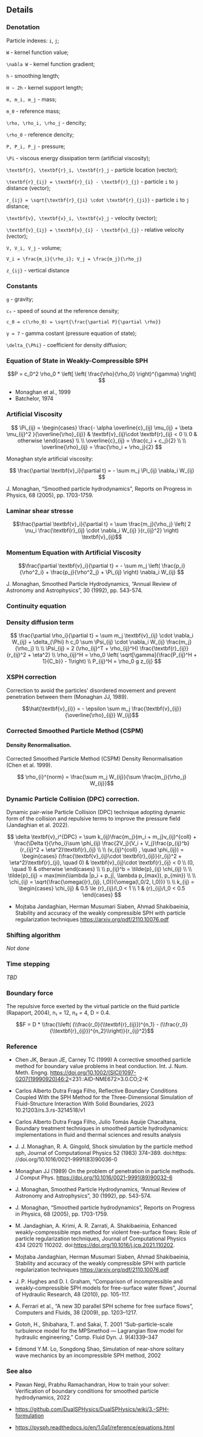 ## Details

### Denotation

Particle indexes: ``i``, ``j``;

``W`` - kernel function value;

``\nabla W`` - kernel function gradient;

``h`` -  smoothing length;

``H ~ 2h`` - kernel support length;

``m, m_i, m_j``  - mass;

``m_0`` - reference mass;

``\rho, \rho_i, \rho_j`` - dencity;

``\rho_0`` - reference dencity;

``P, P_i, P_j`` - pressure;

``\Pi`` - viscous energy dissipation term (artificial viscosity);

``\textbf{r}, \textbf{r}_i, \textbf{r}_j`` - particle location (vector);

``\textbf{r}_{ij} = \textbf{r}_{i} - \textbf{r}_{j}`` - particle ``i`` to ``j`` distance (vector);

``r_{ij} = \sqrt{\textbf{r}_{ji} \cdot \textbf{r}_{ji}}`` - particle ``i`` to ``j`` distance;

``\textbf{v}, \textbf{v}_i, \textbf{v}_j`` - velocity (vector);

``\textbf{v}_{ij} = \textbf{v}_{i} - \textbf{v}_{j}`` - relative velocity  (vector);

``V, V_i, V_j`` - volume;

``V_i = \frac{m_i}{\rho_i}; V_j = \frac{m_j}{\rho_j}``

``z_{ij}`` -  vertical distance

### Constants

``g`` - gravity;

``c₀`` - speed of sound at the reference density;

``c_0 = c(\rho_0) = \sqrt{\frac{\partial P}{\partial \rho}}``

``γ = 7`` - gamma costant (pressure equation of state);

``\delta_{\Phi}`` - coefficient for density diffusion;


### Equation of State in Weakly-Compressible SPH

```math
P = c_0^2 \rho_0 * \left[  \left( \frac{\rho}{\rho_0} \right)^{\gamma}  \right]


```

* Monaghan et al., 1999
* Batchelor, 1974

### Artificial Viscosity


```math

\Pi_{ij} = \begin{cases} \frac{- \alpha \overline{c}_{ij} \mu_{ij} + \beta \mu_{ij}^2 }{\overline{\rho}_{ij}} &  \textbf{v}_{ij}\cdot \textbf{r}_{ij} < 0 \\ 0 &  otherwise \end{cases}

\\
\\

\overline{c}_{ij}  = \frac{c_i + c_j}{2}

\\
\\

\overline{\rho}_{ij} = \frac{\rho_i + \rho_j}{2}

```

Monaghan style artificial viscosity:

```math

\frac{\partial \textbf{v}_i}{\partial t} = - \sum  m_j \Pi_{ij} \nabla_i W_{ij}

```

J. Monaghan, “Smoothed particle hydrodynamics”, Reports on Progress in Physics, 68 (2005), pp. 1703-1759.

### Laminar shear stresse

```math
\frac{\partial \textbf{v}_i}{\partial t} = \sum \frac{m_j}{\rho_j}  \left( 2 \nu_i \frac{\textbf{r}_{ij} \cdot \nabla_i W_{ij} }{r_{ij}^2} \right) \textbf{v}_{ij}
```

### Momentum Equation with Artificial Viscosity

```math
\frac{\partial \textbf{v}_i}{\partial t} = - \sum  m_j \left( \frac{p_i}{\rho^2_i} + \frac{p_j}{\rho^2_j} + \Pi_{ij} \right) \nabla_i W_{ij}

```

J. Monaghan, Smoothed Particle Hydrodynamics, “Annual Review of Astronomy and Astrophysics”, 30 (1992), pp. 543-574.

### Continuity equation

### Density diffusion term

```math

\frac{\partial \rho_i}{\partial t} = \sum  m_j \textbf{v}_{ij} \cdot \nabla_i W_{ij} + \delta_{\Phi} h c_0 \sum \Psi_{ij} \cdot \nabla_i W_{ij} \frac{m_j}{\rho_j}


\\
\\


\Psi_{ij} = 2 (\rho_{ij}^T + \rho_{ij}^H) \frac{\textbf{r}_{ij}}{r_{ij}^2 + \eta^2}

\\

\rho_{ij}^H = \rho_0 \left( \sqrt[\gamma]{\frac{P_{ij}^H + 1}{C_b}} - 1\right)

\\

P_{ij}^H = \rho_0 g z_{ij}

```

### XSPH correction


Correction to avoid the particles' disordered movement and prevent penetration between them (Monaghan JJ, 1989).


```math
\hat{\textbf{v}_{i}} = - \epsilon \sum m_j \frac{\textbf{v}_{ij}}{\overline{\rho}_{ij}} W_{ij}
```

### Corrected Smoothed Particle Method (CSPM) 

#### Density Renormalisation.

Corrected Smoothed Particle Method (CSPM) Density Renormalisation (Chen et al. 1999).

```math

\rho_{i}^{norm} = \frac{\sum m_j W_{ij}}{\sum \frac{m_j}{\rho_j} W_{ij}}
```


### Dynamic Particle Collision (DPC) correction.

Dynamic pair-wise Particle Collision (DPC) technique adopting dynamic form of the collision and repulsive terms to improve the pressure field (Jandaghian et al. 2022).

```math

\delta \textbf{v}_i^{DPC} = \sum k_{ij}\frac{m_j}{m_i + m_j}v_{ij}^{coll} + \frac{\Delta  t}{\rho_i}\sum \phi_{ij} \frac{2V_j}{V_i + V_j}\frac{p_{ij}^b}{r_{ij}^2 + \eta^2}\textbf{r}_{ij}

\\
\\

(v_{ij}^{coll} , \quad \phi_{ij}) = \begin{cases} (\frac{\textbf{v}_{ij}\cdot \textbf{r}_{ij}}{r_{ij}^2 + \eta^2}\textbf{r}_{ji}, \quad 0) & \textbf{v}_{ij}\cdot \textbf{r}_{ij} < 0 \\ (0, \quad 1) &  otherwise \end{cases}

\\
\\

p_{ij}^b = \tilde{p}_{ij} \chi_{ij} 

\\
\\

\tilde{p}_{ij} = max(min(\lambda |p_i + p_j|, \lambda p_{max}), p_{min})

\\
\\

\chi_{ij}  = \sqrt{\frac{\omega({r}_{ij}, l_0)}{\omega(l_0/2, l_0)}}

\\
\\

k_{ij} =  \begin{cases} \chi_{ij} & 0.5 \le {r}_{ij}/l_0 < 1 \\ 1 & {r}_{ij}/l_0 < 0.5 \end{cases}

```

* Mojtaba Jandaghian, Herman Musumari Siaben, Ahmad Shakibaeinia, Stability and accuracy of the weakly compressible SPH with particle regularization techniques https://arxiv.org/pdf/2110.10076.pdf

### Shifting algorithm

*Not done*

### Time stepping

*TBD*

### Boundary force

The repulsive force exerted by the virtual particle on the fluid particle (Rapaport, 2004), n₁ = 12, n₂ = 4, D = 0.4.

```math
F = D * \\frac{\\left( (\\frac{r_0}{\\textbf{r}_{ij}})^{n_1} - (\\frac{r_0}{\\textbf{r}_{ij}})^{n_2}\\right)}{r_{ij}^2}
```

### Reference


* Chen JK, Beraun JE, Carney TC (1999) A corrective smoothed particle method for boundary value problems in heat conduction. Int. J. Num. Meth. Engng. https://doi.org/10.1002/(SICI)1097-0207(19990920)46:2<231::AID-NME672>3.0.CO;2-K

* Carlos Alberto Dutra Fraga Filho, Reflective Boundary Conditions Coupled With the SPH Method for the Three-Dimensional Simulation of Fluid-Structure Interaction With Solid Boundaries, 2023 10.21203/rs.3.rs-3214518/v1 

* Carlos Alberto Dutra Fraga Filho, Julio Tomás Aquije Chacaltana,  Boundary treatment techniques in smoothed particle hydrodynamics: implementations in fluid and thermal sciences and results analysis

* J. J. Monaghan, R. A. Gingold, Shock simulation by the particle method sph, Journal of Computational Physics 52 (1983) 374–389. doi:https: //doi.org/10.1016/0021-9991(83)90036-0

* Monaghan JJ (1989) On the problem of penetration in particle methods. J Comput Phys. https://doi.org/10.1016/0021-9991(89)90032-6

* J. Monaghan, Smoothed Particle Hydrodynamics, “Annual Review of Astronomy and Astrophysics”, 30 (1992), pp. 543-574.

* J. Monaghan, “Smoothed particle hydrodynamics”, Reports on Progress in Physics, 68 (2005), pp. 1703-1759.

* M. Jandaghian, A. Krimi, A. R. Zarrati, A. Shakibaeinia, Enhanced weakly-compressible mps method for violent free-surface flows: Role of particle regularization techniques, Journal of Computational Physics 434 (2021) 110202. doi:https://doi.org/10.1016/j.jcp.2021.110202.

* Mojtaba Jandaghian, Herman Musumari Siaben, Ahmad Shakibaeinia, Stability and accuracy of the weakly compressible SPH with particle regularization techniques https://arxiv.org/pdf/2110.10076.pdf

* J. P. Hughes and D. I. Graham, “Comparison of incompressible and weakly-compressible SPH models for free-surface water flows”, Journal of Hydraulic Research, 48 (2010), pp. 105-117.

* A. Ferrari et al., “A new 3D parallel SPH scheme for free surface flows”, Computers and Fluids, 38 (2009), pp. 1203–1217.

* Gotoh, H., Shibahara, T. and Sakai, T. 2001 “Sub-particle-scale turbulence model for the MPSmethod — Lagrangian flow model for hydraulic engineering,” Comp. Fluid Dyn. J. 9(4)339–347 

* Edmond Y.M. Lo, Songdong Shao, Simulation of near-shore solitary wave mechanics by an incompressible SPH method, 2002


### See also

* Pawan Negi, Prabhu Ramachandran, How to train your solver: Verification of boundary conditions for smoothed particle hydrodynamics, 2022

* https://github.com/DualSPHysics/DualSPHysics/wiki/3.-SPH-formulation

* https://pysph.readthedocs.io/en/1.0a1/reference/equations.html